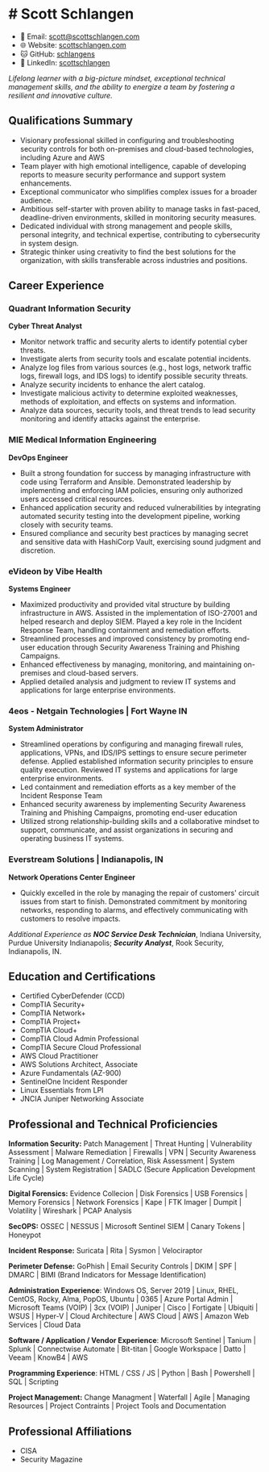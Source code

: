 # # Scott Schlangen

- 📧 Email: [scott@scottschlangen.com](mailto:scott@scottschlangen.com)
- 🌐 Website: [scottschlangen.com](http://scottschlangen.com)
- 🐱 GitHub: [schlangens](https://github.com/schlangens)
- 💼 LinkedIn: [scottschlangen](https://linkedin.com/in/scottschlangen)

_Lifelong learner with a big-picture mindset, exceptional technical management skills, and the ability to energize a team by fostering a resilient and innovative culture._

## Qualifications Summary

- Visionary professional skilled in configuring and troubleshooting security controls for both on-premises and cloud-based technologies, including Azure and AWS
- Team player with high emotional intelligence, capable of developing reports to measure security performance and support system enhancements.
- Exceptional communicator who simplifies complex issues for a broader audience.
- Ambitious self-starter with proven ability to manage tasks in fast-paced, deadline-driven environments, skilled in monitoring security measures.
- Dedicated individual with strong management and people skills, personal integrity, and technical expertise, contributing to cybersecurity in system design.
- Strategic thinker using creativity to find the best solutions for the organization, with skills transferable across industries and positions.

## Career Experience

### Quadrant Information Security

**Cyber Threat Analyst**

- Monitor network traffic and security alerts to identify potential cyber threats.
- Investigate alerts from security tools and escalate potential incidents.
- Analyze log files from various sources (e.g., host logs, network traffic logs, firewall logs, and IDS logs) to identify possible security threats.
- Analyze security incidents to enhance the alert catalog.
- Investigate malicious activity to determine exploited weaknesses, methods of exploitation, and effects on systems and information.
- Analyze data sources, security tools, and threat trends to lead security monitoring and identify attacks against the enterprise.


### MIE Medical Information Engineering

**DevOps Engineer**

- Built a strong foundation for success by managing infrastructure with code using Terraform and Ansible. Demonstrated leadership by implementing and enforcing IAM policies, ensuring only authorized users accessed critical resources.
- Enhanced application security and reduced vulnerabilities by integrating automated security testing into the development pipeline, working closely with security teams.
- Ensured compliance and security best practices by managing secret and sensitive data with HashiCorp Vault, exercising sound judgment and discretion.

### eVideon by Vibe Health

**Systems Engineer**

- Maximized productivity and provided vital structure by building infrastructure in AWS. Assisted in the implementation of ISO-27001 and helped research and deploy SIEM. Played a key role in the Incident Response Team, handling containment and remediation efforts.
- Streamlined processes and improved consistency by promoting end-user education through Security Awareness Training and Phishing Campaigns.
- Enhanced effectiveness by managing, monitoring, and maintaining on-premises and cloud-based servers.
- Applied detailed analysis and judgment to review IT systems and applications for large enterprise environments.

### 4eos - Netgain Technologies | Fort Wayne IN

**System Administrator**

- Streamlined operations by configuring and managing firewall rules, applications, VPNs, and IDS/IPS settings to ensure secure perimeter defense. Applied established information security principles to ensure quality execution. Reviewed IT systems and applications for large enterprise environments.
- Led containment and remediation efforts as a key member of the Incident Response Team
- Enhanced security awareness by implementing Security Awareness Training and Phishing Campaigns, promoting end-user education
- Utilized strong relationship-building skills and a collaborative mindset to support, communicate, and assist organizations in securing and operating business IT systems.

### Everstream Solutions | Indianapolis, IN

**Network Operations Center Engineer**

- Quickly excelled in the role by managing the repair of customers' circuit issues from start to finish. Demonstrated commitment by monitoring networks, responding to alarms, and effectively communicating with customers to resolve impacts.

_Additional Experience as_ **_NOC Service Desk Technician_**, Indiana University, Purdue University Indianapolis; **_Security_** **_Analyst_**, Rook Security, Indianapolis, IN.

## Education and Certifications

- Certified CyberDefender (CCD)
- CompTIA Security+
- CompTIA Network+
- CompTIA Project+
- CompTIA Cloud+
- CompTIA Cloud Admin Professional 
- CompTIA Secure Cloud Professional 
- AWS Cloud Practitioner
- AWS Solutions Architect, Associate
- Azure Fundamentals (AZ-900)
- SentinelOne Incident Responder
- Linux Essentials from LPI
- JNCIA Juniper Networking Associate

## Professional and Technical Proficiencies

**Information Security:** Patch Management | Threat Hunting | Vulnerability Assessment | Malware Remediation | Firewalls | VPN | Security Awareness Training | Log Management / Correlation, Risk Assessment | System Scanning | System Registration | SADLC (Secure Application Development Life Cycle)

**Digital Forensics:** Evidence Collecion | Disk Forensics | USB Forensics | Memory Forensics | Network Forensics | Kape | FTK Imager | Dumpit | Volatility | Wireshark | PCAP Analysis 

**SecOPS:** OSSEC | NESSUS | Microsoft Sentinel SIEM | Canary Tokens | Honeypot

**Incident Response:** Suricata | Rita | Sysmon | Velociraptor

**Perimeter Defense:** GoPhish | Email Security Controls | DKIM | SPF | DMARC | BIMI (Brand Indicators for Message Identification)

**Administration Experience**: Windows OS, Server 2019 | Linux, RHEL, CentOS, Rocky, Alma, PopOS, Ubuntu | 0365 | Azure Portal Admin | Microsoft Teams (VOIP) | 3cx (VOIP) | Juniper | Cisco | Fortigate | Ubiquiti | WSUS | Hyper-V | Cloud Architecture | AWS Cloud | AWS | Amazon Web Services | Cloud Data 

**Software / Application / Vendor Experience**: Microsoft Sentinel |  Tanium | Splunk | Connectwise Automate | Bit-titan | Google Workspace | Datto | Veeam | KnowB4 |  AWS

**Programming Experience**: HTML / CSS / JS | Python | Bash | Powershell | SQL | Scripting

**Project Management:** Change Managment | Waterfall | Agile | Managing Resources | Project Contraints | Project Tools and Documentation

## Professional Affiliations

- CISA
- Security Magazine
